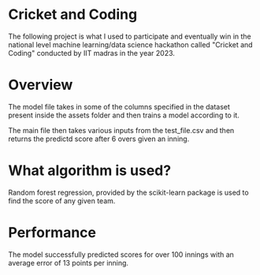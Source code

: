 # Cricket and Coding
The following project is what I used to participate and eventually win in the national level machine learning/data science hackathon called "Cricket and Coding" conducted by IIT madras in the year 2023.

# Overview
The model file takes in some of the columns specified in the dataset present inside the assets folder and then trains a model according to it.

The main file then takes various inputs from the test_file.csv and then returns the predictd score after 6 overs given an inning. 

# What algorithm is used? 
Random forest regression, provided by the scikit-learn package is used to find the score of any given team. 

# Performance
The model successfully predicted scores for over 100 innings with an average error of 13 points per inning.